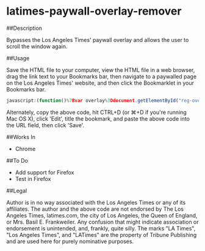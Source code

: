 # latimes-paywall-overlay-remover

##Description

Bypasses the Los Angeles Times' paywall overlay and allows the user to scroll the window again.

##Usage

Save the HTML file to your computer, view the HTML file in a web browser, drag the link text to your Bookmarks bar,
then navigate to a paywalled page on the Los Angeles Times' website, and then click the Bookmarklet in your Bookmarks bar.

```javascript
javascript:(function()%7Bvar overlay%3Ddocument.getElementById("reg-overlay")%3Bvar bodyElement%3Ddocument.getElementsByTagName("BODY")%5B0%5D%3Bvar htmlElement%3Ddocument.getElementsByTagName("HTML")%5B0%5D%3Boverlay.parentNode.removeChild(overlay)%3BbodyElement.style.overflow%3D"auto"%3BhtmlElement.style.overflow%3D"auto"%3B%7D)()%3B;
```

Alternately, copy the above code, hit CTRL+D (or &#8984;+D if you're running Mac OS X), click 'Edit', title the bookmark, and paste the above code into the URL field, then click 'Save'.

##Works In

- Chrome

##To Do

- Add support for Firefox
- Test in Firefox

##Legal

Author is in no way associated with the Los Angeles Times or any of its affiliates. The author and the above code are not endorsed by The Los Angeles Times, latimes.com, the city of Los Angeles, the Queen of England, or Mrs. Basil E. Frankweiler. Any confusion that might indicate association or endorsement is unintended, and, frankly, quite silly. The marks "LA Times", "Los Angeles Times", and "LATimes" are the property of Tribune Publishing and are used here for purely nominative purposes.